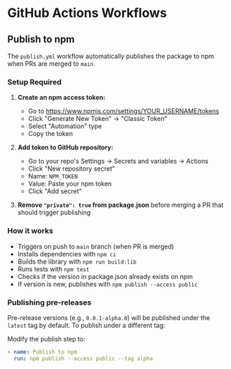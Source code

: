 # GitHub Actions Workflows

## Publish to npm

The `publish.yml` workflow automatically publishes the package to npm when PRs are merged to `main`.

### Setup Required

1. **Create an npm access token:**
   - Go to https://www.npmjs.com/settings/YOUR_USERNAME/tokens
   - Click "Generate New Token" → "Classic Token"
   - Select "Automation" type
   - Copy the token

2. **Add token to GitHub repository:**
   - Go to your repo's Settings → Secrets and variables → Actions
   - Click "New repository secret"
   - Name: `NPM_TOKEN`
   - Value: Paste your npm token
   - Click "Add secret"

3. **Remove `"private": true` from package.json** before merging a PR that should trigger publishing

### How it works

- Triggers on push to `main` branch (when PR is merged)
- Installs dependencies with `npm ci`
- Builds the library with `npm run build:lib`
- Runs tests with `npm test`
- Checks if the version in package.json already exists on npm
- If version is new, publishes with `npm publish --access public`

### Publishing pre-releases

Pre-release versions (e.g., `0.0.1-alpha.0`) will be published under the `latest` tag by default. To publish under a different tag:

Modify the publish step to:
```yaml
- name: Publish to npm
  run: npm publish --access public --tag alpha
```
